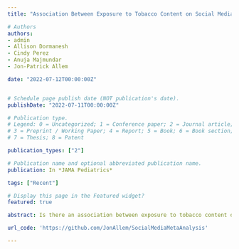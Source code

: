 ```yaml
---
title: "Association Between Exposure to Tobacco Content on Social Media and Tobacco Use: A Systematic Review and Meta-Analysis"

# Authors
authors:
- admin
- Allison Dormanesh
- Cindy Perez
- Anuja Majmundar
- Jon-Patrick Allem

date: "2022-07-12T00:00:00Z"


# Schedule page publish date (NOT publication's date).
publishDate: "2022-07-11T00:00:00Z"

# Publication type.
# Legend: 0 = Uncategorized; 1 = Conference paper; 2 = Journal article;
# 3 = Preprint / Working Paper; 4 = Report; 5 = Book; 6 = Book section;
# 7 = Thesis; 8 = Patent

publication_types: ["2"]

# Publication name and optional abbreviated publication name.
publication: In *JAMA Pediatrics*

tags: ["Recent"]

# Display this page in the Featured widget?
featured: true

abstract: Is there an association between exposure to tobacco content on social media and tobacco use? A systematic review and meta-analysis of 29 studies showed that participants who were exposed to tobacco content on social media, compared with those who were not exposed, had greater odds of reporting lifetime tobacco use, past 30-day tobacco use, and susceptibility to use tobacco among never users.Findings suggest that a comprehensive strategy to reduce the amount of tobacco content on social media should be developed by federal regulators; such actions may have downstream effects on adolescent and young adult exposure to protobacco content, and ultimately tobacco use behaviors.

url_code: 'https://github.com/JonAllem/SocialMediaMetaAnalysis'

---
```

